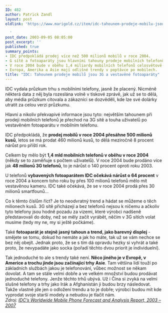 ```yaml
---
ID: 482
author: Patrick Zandl
layout: post
oldlink: 'https://www.marigold.cz/item/idc-tahounem-prodeje-mobilu-jsou-3g-a-vestavene-fotoaparaty

  '
post_date: 2003-09-05 08:05:00
post_excerpt: ''
published: true
summary_points:
- IDC předpokládá prodej více než 500 milionů mobilů v roce 2004.
- G sítě a fotoaparáty jsou hlavními tahouny prodeje mobilních telefonů.
- V roce 2004 bude v oběhu 1,4 miliardy mobilních telefonů celosvětově.
- Evropa, Amerika a Asie mají odlišné trendy v poptávce po mobilech.
title: "IDC: Tahounem prodeje mobilů jsou 3G a vestavěné fotoaparáty"
---
```


<p>
IDC vydala průzkum trhu s mobilními telefony, jasně že placený. Nicméně některá data z něj byla rozeslána volně v tiskové zprávě, jak už se to dělá, aby média průzkum citovala a zákazníci se dozvěděli, kde lze své dolárky utratit za celou verzi průzkumu. </p>

<p>
Hlavní a nikoliv překvapivé informace jsou tyto: největším tahounem při prodeji mobilních telefonů je přechod na 3G sítě a touha uživatelů po vestavěném fotoaparátu v mobilním telefonu. </p>

<p>
IDC předpokládá, že <STRONG>prodej mobilů v roce 2004 přesáhne 500 milionů kusů</STRONG>, letos se má prodat 460 milionů kusů, to dělá meziročně 8 procent nárůst pro příští rok. </p>

<p>
Celkem by mělo být <STRONG>1,4 mld mobilních telefonů v oběhu v roce 2004</STRONG> (někdy se to zaměňuje s počtem uživatelů). V roce 2004 bude prodáno více jak <STRONG>48 milionů 3G telefonů</STRONG>, to je nárůst o&#160;140 procent oproti roku 2003. </p>

<p>
U telefonů <STRONG>vybavených fotoaparátem IDC očekává nárůst o 64 procent</STRONG> v roce 2004 a koncem toho roku by přes 100 milionů telefonů mělo mít vestavěnou kameru. IDC také očekává, že se v roce 2004 prodá přes 30 milionů smartfounů...</p>

<p>
Co k těmto číslům říct? Je to neodvratný trend a hádat se můžeme o těch milionech kusů. 3G sítě přicházejí a bez telefonů nejsou k ničemu a ačkoliv tyto telefony jsou hodně pozadu za vizemi, které výrobci nadšeně představovali do doby, než se měly začít vyrábět, něčím v 3G sítích volat musíme (tedy my ne, my si ještě počkáme).</p>

<p>
Také <STRONG>fotoaparát je stejně jasný tahoun a trend, jako barevný displej</STRONG> - smějete se tomu, dokud ho nemáte a jak ho máte, tak už se vám nechce se bez něj obejít. Jednak proto, že se s tím dá opravdu hezky si vyhrát a také proto, že nevypadáte jako socka (pořadí těchto dvou priorit je individuelní).</p>

<p>
Tak jednoduché to ale s trendy také není.<STRONG> Něco jiného je v Evropě, v Americe a trochu jinde jsou začínající trhy Asie</STRONG>. Tam většina lidí touží po základních službách jakou je telefonování, vůbec možnost se někam dovolat. A tam se stále velmi dobře a ve velkém množství budou prodávat jednoduché telefony. Jenže těchto trhů ubývá. Už i Čína si zvyká na velmi slušné telefony a trhy jako Irák a Afghanistán ji budou brzy následovat. Takže vlastně jde jen o odložení trendu a to je dobře; výrobci budou mít kde vyprodat svoje starší modely a nebudou je tlačit nám.<BR><EM>Zdroj: </EM><A href="http://www.idc.com/getdoc.jhtml;jsessionid=YDBJFW1P533KKCTFA4FCFGAKMUDYWIWD?containerId=pr2003_09_03_085249" target=_blank><EM>IDC&#8217;s Worldwide Mobile Phone Forecast and Analysis Report, 2003 &#8211; 2007</EM></A> </p>